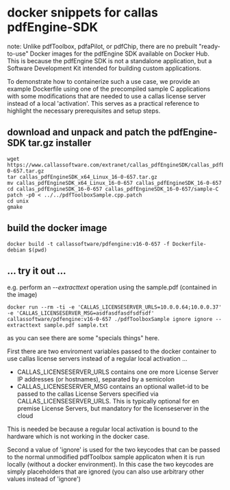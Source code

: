 # docker snippets for callas pdfEngine-SDK

note: Unlike pdfToolbox, pdfaPilot, or pdfChip, there are no prebuilt "ready-to-use" Docker images for the pdfEngine SDK available on Docker Hub. This is because the pdfEngine SDK is not a standalone application, but a Software Development Kit intended for building custom applications.

To demonstrate how to containerize such a use case, we provide an example Dockerfile using one of the precompiled sample C applications with some modifications that are needed to use a callas license server instead of a local 'activation'. This serves as a practical reference to highlight the necessary prerequisites and setup steps.

## download and unpack and patch the pdfEngine-SDK tar.gz installer 
```
wget https://www.callassoftware.com/extranet/callas_pdfEngineSDK/callas_pdfEngineSDK_x64_Linux_16-0-657.tar.gz
tar callas_pdfEngineSDK_x64_Linux_16-0-657.tar.gz
mv callas_pdfEngineSDK_x64_Linux_16-0-657 callas_pdfEngineSDK_16-0-657
cd callas_pdfEngineSDK_16-0-657 callas_pdfEngineSDK_16-0-657/sample-C
patch -p0 < ../../pdfToolboxSample.cpp.patch
cd unix
gmake
```

## build the docker image
```
docker build -t callassoftware/pdfengine:v16-0-657 -f Dockerfile-debian $(pwd)
```

## ... try it out ...

e.g. perform an _--extracttext_ operation using the sample.pdf (contained in the image)

```
docker run --rm -ti -e 'CALLAS_LICENSESERVER_URLS=10.0.0.64;10.0.0.37' -e 'CALLAS_LICENSESERVER_MSG=asdfasdfasdfsdfsdf' callassoftware/pdfengine:v16-0-657 ./pdfToolboxSample ignore ignore --extracttext sample.pdf sample.txt
```

as you can see there are some "specials things" here.


First there are two enviroment variables passed to the docker container to use callas license servers instead of a regular local activation ... 

 - CALLAS_LICENSESERVER_URLS contains one ore more License Server IP addresses (or hostnames), separated by a semicolon
 - CALLAS_LICENSESERVER_MSG contains an optional wallet-id to be passed to the callas License Servers specified via CALLAS_LICENSESERVER_URLS. This is typically optional for en premise License Servers, but mandatory for the licenseserver in the cloud

This is needed be because a regular local activation is bound to the hardware which is not working in the docker case.

Second a value of 'ignore' is used for the two keycodes that can be passed to the normal unmodified pdfToolbox sample applicaton when it is run locally (without a docker environment). In this case the two keycodes are simply placeholders that are ignored (you can also use arbitrary other values instead of 'ignore')
